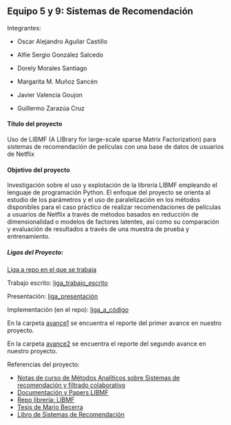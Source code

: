 ## Equipo 5 y 9: Sistemas de Recomendación

Integrantes:

* Oscar Alejandro Aguilar Castillo

* Alfie Sergio González Salcedo

* Dorely Morales Santiago

* Margarita M. Muñoz Sancén

* Javier Valencia Goujon

* Guillermo Zarazúa Cruz

#### Título del proyecto
Uso de LIBMF (A LIBrary for large-scale sparse Matrix Factorization) para sistemas de recomendación de películas con una base de datos de usuarios de Netflix

#### Objetivo del proyecto
Investigación sobre el uso y explotación de la librería LIBMF empleando el lenguaje de programación Python. El enfoque del proyecto se orienta al estudio de los parámetros y el uso de paralelización en los métodos disponibles para el caso práctico de realizar recomendaciones de películas a usuarios de Netflix a través de métodos basados en reducción de dimensionalidad o modelos de factores latentes, así como su comparación y evaluación de resultados a través de una muestra de prueba y entrenamiento.

##### Ligas del Proyecto:

[Liga a repo en el que se trabaja](https://github.com/DorelyMS/proyecto-final-equipo5-mno-2020-1)

Trabajo escrito: [liga_trabajo_escrito](https://www.overleaf.com/read/ffbjdrrxtmdm)

Presentación: [liga_presentación](https://github.com/DorelyMS/proyecto-final-equipo5-mno-2020-1/blob/master/Resultados/Reporte_Resultados.ipynb)

Implementación (en el repo): [liga_a_código](https://github.com/DorelyMS/proyecto-final-equipo5-mno-2020-1/tree/master/Implementation) 

En la carpeta [avance1](https://github.com/ITAM-DS/analisis-numerico-computo-cientifico/tree/mno-2020-1/proyecto_final/proyectos/equipos/equipo_5_y_9/avance1) se encuentra el reporte del primer avance en nuestro proyecto.

En la carpeta [avance2](https://github.com/ITAM-DS/analisis-numerico-computo-cientifico/tree/mno-2020-1/proyecto_final/proyectos/equipos/equipo_5_y_9/avance2) se encuentra el reporte del segundo avance en nuestro proyecto.

Referencias del proyecto:

* [Notas de curso de Métodos Analíticos sobre Sistemas de recomendación y filtrado colaborativo](https://heuristic-bhabha-ae33da.netlify.app/sistemas-de-recomendaci%C3%B3n-y-filtrado-colaborativo.html)
* [Documentación y Papers LIBMF](https://www.csie.ntu.edu.tw/~cjlin/libmf/)
* [Repo librería: LIBMF](https://github.com/cjlin1/libmf)
* [Tesis de Mario Becerra](https://mariobecerra.github.io/files/school_projects/tesis_lma.pdf)
* [Libro de Sistemas de Recomendación](https://rd.springer.com/book/10.1007%2F978-3-319-29659-3)
